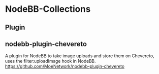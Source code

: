 # NodeBB-Collections

## Plugin
## nodebb-plugin-chevereto
A plugin for NodeBB to take image uploads and store them on Chevereto, uses the filter:uploadImage hook in NodeBB.
https://github.com/MoeNetwork/nodebb-plugin-chevereto
